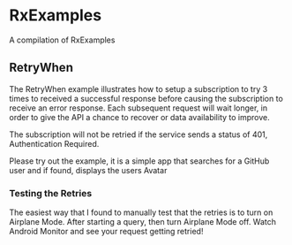 # RxExamples
A compilation of RxExamples

## RetryWhen
The RetryWhen example illustrates how to setup a subscription to try 3 times to received a successful response before causing the subscription to receive an error response.  Each subsequent request will wait longer, in order to give the API a chance to recover or data availability to improve.

The subscription will not be retried if the service sends a status of 401, Authentication Required.

Please try out the example, it is a simple app that searches for a GitHub user and if found, displays the users Avatar

### Testing the Retries
The easiest way that I found to manually test that the retries is to turn on Airplane Mode.  After starting a query, then turn Airplane Mode off.  Watch Android Monitor and see your request getting retried!
